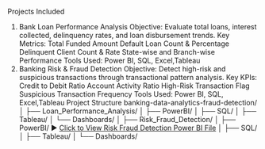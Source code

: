 Projects Included
1. Bank Loan Performance Analysis
Objective: Evaluate total loans, interest collected, delinquency rates, and loan disbursement trends.
Key Metrics:
Total Funded Amount
Default Loan Count & Percentage
Delinquent Client Count & Rate
State-wise and Branch-wise Performance
Tools Used: Power BI, SQL, Excel,Tableau
2. Banking Risk & Fraud Detection
Objective: Detect high-risk and suspicious transactions through transactional pattern analysis.
Key KPIs:
Credit to Debit Ratio
Account Activity Ratio
High-Risk Transaction Flag
Suspicious Transaction Frequency
Tools Used: Power BI, SQL, Excel,Tableau
Project Structure
banking-data-analytics-fraud-detection/
│
├── Loan_Performance_Analysis/
│   ├── PowerBI/
│   ├── SQL/
│   ├── Tableau/
│   └── Dashboards/
│
├── Risk_Fraud_Detection/
│   ├── PowerBI/
      ▶ [Click to View Risk Fraud Detection Power BI File](https://drive.google.com/file/d/1M9cJf-XOWQzizUREJFnz35vr8L85CfPn/view?usp=sharing)
│   ├── SQL/
│   ├── Tableau/
│   └── Dashboards/
